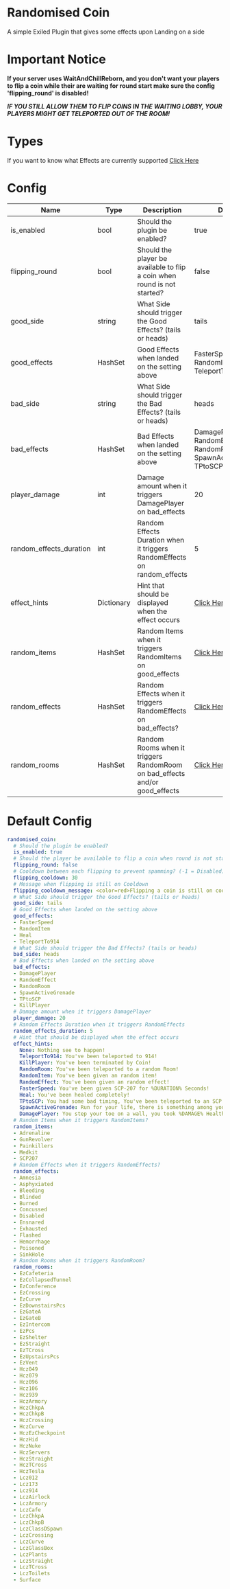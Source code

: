 # Randomised Coin
A simple Exiled Plugin that gives some effects upon Landing on a side

# Important Notice
**If your server uses WaitAndChillReborn, and you don't want your players to flip a coin while their are waiting for round start make sure the config 'flipping_round' is disabled!**

***IF YOU STILL ALLOW THEM TO FLIP COINS IN THE WAITING LOBBY, YOUR PLAYERS MIGHT GET TELEPORTED OUT OF THE ROOM!***

# Types
If you want to know what Effects are currently supported [Click Here](https://github.com/Marco15453/RandomisedCoin/blob/master/TYPES.md)

# Config
Name | Type | Description | Default
---- | ---- | ----------- | -------
is_enabled | bool | Should the plugin be enabled? | true
flipping_round | bool | Should the player be available to flip a coin when round is not started? | false
good_side | string | What Side should trigger the Good Effects? (tails or heads) | tails
good_effects | HashSet | Good Effects when landed on the setting above | FasterSpeed, RandomItem, Heal, TeleportTo914
bad_side | string | What Side should trigger the Bad Effects? (tails or heads) | heads
bad_effects | HashSet | Bad Effects when landed on the setting above | DamagePlayer, RandomEffect, RandomRoom, SpawnActiveGrenade, TPtoSCP, KillPlayer
player_damage | int | Damage amount when it triggers DamagePlayer on bad_effects | 20
random_effects_duration | int | Random Effects Duration when it triggers RandomEffects on random_effects | 5
effect_hints | Dictionary | Hint that should be displayed when the effect occurs | [Click Here](https://github.com/Marco15453/RandomisedCoin#default-config)
random_items | HashSet | Random Items when it triggers RandomItems on good_effects | [Click Here](https://github.com/Marco15453/RandomisedCoin#default-config)
random_effects | HashSet | Random Effects when it triggers RandomEffects on bad_effects? | [Click Here](https://github.com/Marco15453/RandomisedCoin#default-config)
random_rooms | HashSet | Random Rooms when it triggers RandomRoom on bad_effects and/or good_effects | [Click Here](https://github.com/Marco15453/RandomisedCoin#default-config)

# Default Config
```yml
randomised_coin:
  # Should the plugin be enabled?
  is_enabled: true
  # Should the player be available to flip a coin when round is not started?
  flipping_round: false
  # Cooldown between each flipping to prevent spamming? (-1 = Disabled)
  flipping_cooldown: 30
  # Message when flipping is still on Cooldown
  flipping_cooldown_message: <color=red>Flipping a coin is still on cooldown! Please wait %REMAINING% Seconds
  # What Side should trigger the Good Effects? (tails or heads)
  good_side: tails
  # Good Effects when landed on the setting above
  good_effects:
  - FasterSpeed
  - RandomItem
  - Heal
  - TeleportTo914
  # What Side should trigger the Bad Effects? (tails or heads)
  bad_side: heads
  # Bad Effects when landed on the setting above
  bad_effects:
  - DamagePlayer
  - RandomEffect
  - RandomRoom
  - SpawnActiveGrenade
  - TPtoSCP
  - KillPlayer
  # Damage amount when it triggers DamagePlayer
  player_damage: 20
  # Random Effects Duration when it triggers RandomEffects
  random_effects_duration: 5
  # Hint that should be displayed when the effect occurs
  effect_hints:
    None: Nothing see to happen!
    TeleportTo914: You've been teleported to 914!
    KillPlayer: You've been terminated by Coin!
    RandomRoom: You've been teleported to a random Room!
    RandomItem: You've been given an random item!
    RandomEffect: You've been given an random effect!
    FasterSpeed: You've been given SCP-207 for %DURATION% Seconds!
    Heal: You've been healed completely!
    TPtoSCP: You had some bad timing, You've been teleported to an SCP!
    SpawnActiveGrenade: Run for your life, there is something among you!
    DamagePlayer: You step your toe on a wall, you took %DAMAGE% Health
  # Random Items when it triggers RandomItems?
  random_items:
  - Adrenaline
  - GunRevolver
  - Painkillers
  - Medkit
  - SCP207
  # Random Effects when it triggers RandomEffects?
  random_effects:
  - Amnesia
  - Asphyxiated
  - Bleeding
  - Blinded
  - Burned
  - Concussed
  - Disabled
  - Ensnared
  - Exhausted
  - Flashed
  - Hemorrhage
  - Poisoned
  - SinkHole
  # Random Rooms when it triggers RandomRoom?
  random_rooms:
  - EzCafeteria
  - EzCollapsedTunnel
  - EzConference
  - EzCrossing
  - EzCurve
  - EzDownstairsPcs
  - EzGateA
  - EzGateB
  - EzIntercom
  - EzPcs
  - EzShelter
  - EzStraight
  - EzTCross
  - EzUpstairsPcs
  - EzVent
  - Hcz049
  - Hcz079
  - Hcz096
  - Hcz106
  - Hcz939
  - HczArmory
  - HczChkpA
  - HczChkpB
  - HczCrossing
  - HczCurve
  - HczEzCheckpoint
  - HczHid
  - HczNuke
  - HczServers
  - HczStraight
  - HczTCross
  - HczTesla
  - Lcz012
  - Lcz173
  - Lcz914
  - LczAirlock
  - LczArmory
  - LczCafe
  - LczChkpA
  - LczChkpB
  - LczClassDSpawn
  - LczCrossing
  - LczCurve
  - LczGlassBox
  - LczPlants
  - LczStraight
  - LczTCross
  - LczToilets
  - Surface
```